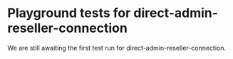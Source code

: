 # Playground tests for direct-admin-reseller-connection
We are still awaiting the first test run for direct-admin-reseller-connection.
